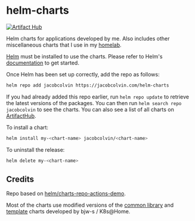 # helm-charts

[![Artifact Hub](https://img.shields.io/endpoint?url=https://artifacthub.io/badge/repository/jacobcolvin)](https://artifacthub.io/packages/search?repo=jacobcolvin)

Helm charts for applications developed by me. Also includes other miscellaneous charts that I use in my [homelab](https://github.com/MacroPower/homelab).

[Helm](https://helm.sh) must be installed to use the charts. Please refer to Helm's [documentation](https://helm.sh/docs) to get started.

Once Helm has been set up correctly, add the repo as follows:

```sh
helm repo add jacobcolvin https://jacobcolvin.com/helm-charts
```

If you had already added this repo earlier, run `helm repo update` to retrieve the latest versions of the packages. You can then run `helm search repo jacobcolvin` to see the charts. You can also see a list of all charts on [ArtifactHub](https://artifacthub.io/packages/search?repo=jacobcolvin).

To install a chart:

```sh
helm install my-<chart-name> jacobcolvin/<chart-name>
```

To uninstall the release:

```sh
helm delete my-<chart-name>
```

## Credits

Repo based on [helm/charts-repo-actions-demo](https://github.com/helm/charts-repo-actions-demo).

Most of the charts use modified versions of the [common library](https://github.com/bjw-s/helm-charts/tree/main/charts/library/common) and [template](https://github.com/bjw-s/helm-charts/tree/main/charts/other/app-template) charts developed by bjw-s / K8s@Home.
